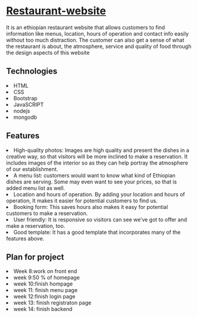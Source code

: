 <h1> <a href="https://https://ej0002-restaurant-website-1.glitch.me/">Restaurant-website</a></h1>

<p> It is an ethiopian restaurant website that allows customers to find information like menus, location, hours of operation and contact info easily without too much distraction. The customer can also get a sense of what the restaurant is about, the atmosphere, service and quality of food through the design aspects of this website</p> 
<h2>Technologies</h2>
<li>HTML</li>
<li>CSS</li>
<li>Bootstrap</li>
<li>JavaSCRIPT</li>
<li>nodejs</li>
<li>mongodb</li>

<h2> Features</h2>
<li> High-quality photos: Images are high quality and present the dishes in a creative way, so that visitors will be more inclined to make a reservation. It includes images of the interior so as they can help portray the atmosphere of our establishment. </li>
<li>A menu list: customers would want to know what kind of Ethiopian dishes are serving. Some may even want to see your prices, so that is added menu list as well.</li>
<li>Location and hours of operation. By adding your location and hours of operation, It makes it easier for potential customers to find us.</li>
<li>Booking form: This saves hours also makes it easy for potential customers to make a reservation.</li>
<li>User friendly: It is responsive so visitors can see we’ve got to offer and make a reservation, too.</li>
<li>Good template: It has a good template that incorporates many of the features above.</li>
<h2>Plan for project</h2>
<li>Week 8:work on front end</li>
<li>week 9:50 % of homepage </li>
<li>week 10:finish hompage</li>
<li>week 11: finish menu page</li>
<li>week 12:finish login page</li>
<li>week 13: finish registraton page</li>
<li>week 14: finish backend</li>
